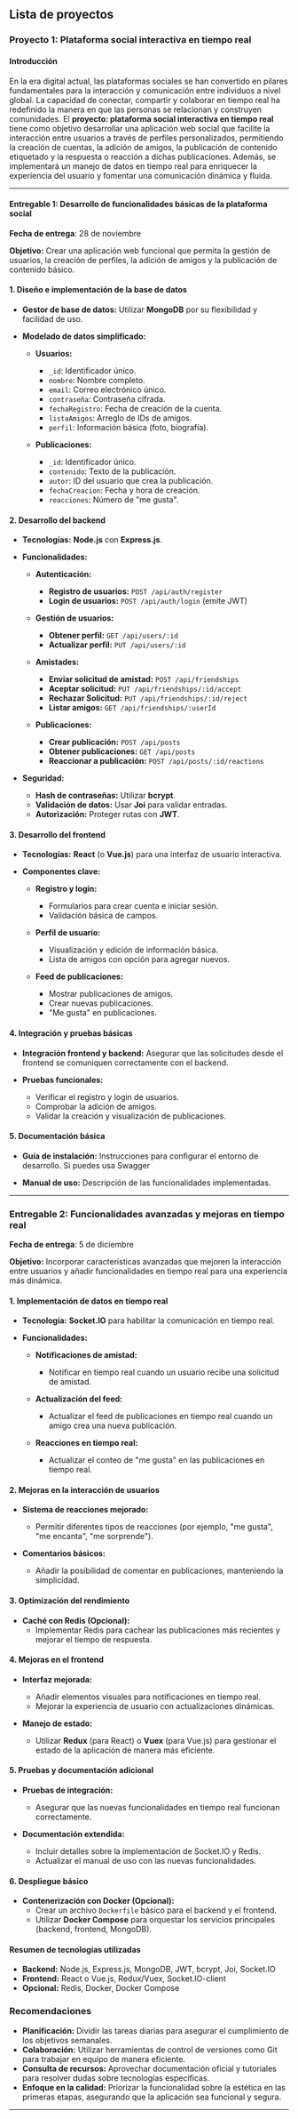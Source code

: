 ## Lista de proyectos

### Proyecto 1: Plataforma social interactiva en tiempo real

####  **Introducción**

En la era digital actual, las plataformas sociales se han convertido en pilares fundamentales para la interacción y comunicación entre individuos a nivel global. La capacidad de conectar, compartir y colaborar en tiempo real ha redefinido la manera en que las personas se relacionan y construyen comunidades. El **proyecto: plataforma social interactiva en tiempo real** tiene como objetivo desarrollar una aplicación web social que facilite la interacción entre usuarios a través de perfiles personalizados, permitiendo la creación de cuentas, la adición de amigos, la publicación de contenido etiquetado y la respuesta o reacción a dichas publicaciones. Además, se implementará un manejo de datos en tiempo real para enriquecer la experiencia del usuario y fomentar una comunicación dinámica y fluida.

---

#### **Entregable 1: Desarrollo de funcionalidades básicas de la plataforma social**

**Fecha de entrega**: 28 de noviembre

**Objetivo:** Crear una aplicación web funcional que permita la gestión de usuarios, la creación de perfiles, la adición de amigos y la publicación de contenido básico.

#### **1. Diseño e implementación de la base de datos**

- **Gestor de base de datos:** Utilizar **MongoDB** por su flexibilidad y facilidad de uso.
  
- **Modelado de datos simplificado:**
  
  - **Usuarios:**
    - `_id`: Identificador único.
    - `nombre`: Nombre completo.
    - `email`: Correo electrónico único.
    - `contraseña`: Contraseña cifrada.
    - `fechaRegistro`: Fecha de creación de la cuenta.
    - `listaAmigos`: Arreglo de IDs de amigos.
    - `perfil`: Información básica (foto, biografía).

  - **Publicaciones:**
    - `_id`: Identificador único.
    - `contenido`: Texto de la publicación.
    - `autor`: ID del usuario que crea la publicación.
    - `fechaCreacion`: Fecha y hora de creación.
    - `reacciones`: Número de "me gusta".

#### **2. Desarrollo del backend**

- **Tecnologías:** **Node.js** con **Express.js**.
  
- **Funcionalidades:**
  
  - **Autenticación:**
    - **Registro de usuarios:** `POST /api/auth/register`
    - **Login de usuarios:** `POST /api/auth/login` (emite JWT)

  - **Gestión de usuarios:**
    - **Obtener perfil:** `GET /api/users/:id`
    - **Actualizar perfil:** `PUT /api/users/:id`
  
  - **Amistades:**
    - **Enviar solicitud de amistad:** `POST /api/friendships`
    - **Aceptar solicitud:** `PUT /api/friendships/:id/accept`
    - **Rechazar Solicitud:** `PUT /api/friendships/:id/reject`
    - **Listar amigos:** `GET /api/friendships/:userId`

  - **Publicaciones:**
    - **Crear publicación:** `POST /api/posts`
    - **Obtener publicaciones:** `GET /api/posts`
    - **Reaccionar a publicación:** `POST /api/posts/:id/reactions`

- **Seguridad:**
  
  - **Hash de contraseñas:** Utilizar **bcrypt**.
  - **Validación de datos:** Usar **Joi** para validar entradas.
  - **Autorización:** Proteger rutas con **JWT**.

#### **3. Desarrollo del frontend**

- **Tecnologías:** **React** (o **Vue.js**) para una interfaz de usuario interactiva.
  
- **Componentes clave:**
  
  - **Registro y login:**
    - Formularios para crear cuenta e iniciar sesión.
    - Validación básica de campos.

  - **Perfil de usuario:**
    - Visualización y edición de información básica.
    - Lista de amigos con opción para agregar nuevos.

  - **Feed de publicaciones:**
    - Mostrar publicaciones de amigos.
    - Crear nuevas publicaciones.
    - "Me gusta" en publicaciones.

#### **4. Integración y pruebas básicas**

- **Integración frontend y backend:** Asegurar que las solicitudes desde el frontend se comuniquen correctamente con el backend.
  
- **Pruebas funcionales:**
  - Verificar el registro y login de usuarios.
  - Comprobar la adición de amigos.
  - Validar la creación y visualización de publicaciones.

#### **5. Documentación básica**

- **Guía de instalación:** Instrucciones para configurar el entorno de desarrollo. Si puedes usa Swagger
  
- **Manual de uso:** Descripción de las funcionalidades implementadas.

---

### **Entregable 2: Funcionalidades avanzadas y mejoras en tiempo real**

**Fecha de entrega**:  5 de diciembre

**Objetivo:** Incorporar características avanzadas que mejoren la interacción entre usuarios y añadir funcionalidades en tiempo real para una experiencia más dinámica.

#### **1. Implementación de datos en tiempo real**

- **Tecnología:** **Socket.IO** para habilitar la comunicación en tiempo real.
  
- **Funcionalidades:**
  
  - **Notificaciones de amistad:**
    - Notificar en tiempo real cuando un usuario recibe una solicitud de amistad.
  
  - **Actualización del feed:**
    - Actualizar el feed de publicaciones en tiempo real cuando un amigo crea una nueva publicación.

  - **Reacciones en tiempo real:**
    - Actualizar el conteo de "me gusta" en las publicaciones en tiempo real.

#### **2. Mejoras en la interacción de usuarios**

- **Sistema de reacciones mejorado:**
  - Permitir diferentes tipos de reacciones (por ejemplo, "me gusta", "me encanta", "me sorprende").
  
- **Comentarios básicos:**
  - Añadir la posibilidad de comentar en publicaciones, manteniendo la simplicidad.

#### **3. Optimización del rendimiento**

- **Caché con Redis (Opcional):**
  - Implementar Redis para cachear las publicaciones más recientes y mejorar el tiempo de respuesta.

#### **4. Mejoras en el frontend**

- **Interfaz mejorada:**
  - Añadir elementos visuales para notificaciones en tiempo real.
  - Mejorar la experiencia de usuario con actualizaciones dinámicas.

- **Manejo de estado:**
  - Utilizar **Redux** (para React) o **Vuex** (para Vue.js) para gestionar el estado de la aplicación de manera más eficiente.

#### **5. Pruebas y documentación adicional**

- **Pruebas de integración:**
  - Asegurar que las nuevas funcionalidades en tiempo real funcionan correctamente.
  
- **Documentación extendida:**
  - Incluir detalles sobre la implementación de Socket.IO y Redis.
  - Actualizar el manual de uso con las nuevas funcionalidades.

#### **6. Despliegue básico**

- **Contenerización con Docker (Opcional):**
  - Crear un archivo `Dockerfile` básico para el backend y el frontend.
  - Utilizar **Docker Compose** para orquestar los servicios principales (backend, frontend, MongoDB).

#### **Resumen de tecnologías utilizadas**

- **Backend:** Node.js, Express.js, MongoDB, JWT, bcrypt, Joi, Socket.IO
- **Frontend:** React o Vue.js, Redux/Vuex, Socket.IO-client
- **Opcional:** Redis, Docker, Docker Compose


### **Recomendaciones**

- **Planificación:** Dividir las tareas diarias para asegurar el cumplimiento de los objetivos semanales.
- **Colaboración:** Utilizar herramientas de control de versiones como Git para trabajar en equipo de manera eficiente.
- **Consulta de recursos:** Aprovechar documentación oficial y tutoriales para resolver dudas sobre tecnologías específicas.
- **Enfoque en la calidad:** Priorizar la funcionalidad sobre la estética en las primeras etapas, asegurando que la aplicación sea funcional y segura.

---
